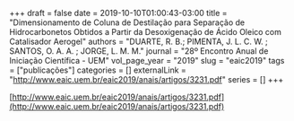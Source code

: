 +++ 
draft = false
date = 2019-10-10T01:00:43-03:00
title = "Dimensionamento de Coluna de Destilação para Separação de Hidrocarbonetos Obtidos a Partir da Desoxigenação de Ácido Oleico com Catalisador Aerogel"
authors = "DUARTE, R. B.; PIMENTA, J. L. C. W. ; SANTOS, O. A. A. ; JORGE, L. M. M."
journal = "28º Encontro Anual de Iniciação Científica - UEM"
vol_page_year = "2019"
slug = "eaic2019" 
tags = ["publicações"]
categories = []
externalLink = "http://www.eaic.uem.br/eaic2019/anais/artigos/3231.pdf"
series = []
+++

[http://www.eaic.uem.br/eaic2019/anais/artigos/3231.pdf](http://www.eaic.uem.br/eaic2019/anais/artigos/3231.pdf)